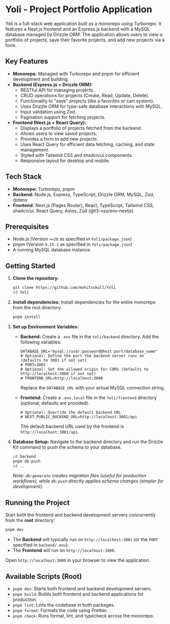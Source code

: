 # Yoli - Project Portfolio Application

Yoli is a full-stack web application built as a monorepo using Turborepo. It features a Next.js frontend and an Express.js backend with a MySQL database managed by Drizzle ORM. The application allows users to view a portfolio of projects, save their favorite projects, and add new projects via a form.

## Key Features

*   **Monorepo:** Managed with Turborepo and pnpm for efficient development and building.
*   **Backend (Express.js + Drizzle ORM):**
    *   RESTful API for managing projects.
    *   CRUD operations for projects (Create, Read, Update, Delete).
    *   Functionality to "save" projects (like a favorites or cart system).
    *   Uses Drizzle ORM for type-safe database interactions with MySQL.
    *   Input validation using Zod.
    *   Pagination support for fetching projects.
*   **Frontend (Next.js + React Query):**
    *   Displays a portfolio of projects fetched from the backend.
    *   Allows users to view saved projects.
    *   Provides a form to add new projects.
    *   Uses React Query for efficient data fetching, caching, and state management.
    *   Styled with Tailwind CSS and shadcn/ui components.
    *   Responsive layout for desktop and mobile.

## Tech Stack

*   **Monorepo:** Turborepo, pnpm
*   **Backend:** Node.js, Express, TypeScript, Drizzle ORM, MySQL, Zod, dotenv
*   **Frontend:** Next.js (Pages Router), React, TypeScript, Tailwind CSS, shadcn/ui, React Query, Axios, Zod (@t3-oss/env-nextjs)

## Prerequisites

*   Node.js (Version `>=20` as specified in `Yoli/package.json`)
*   pnpm (Version `9.15.1` as specified in `Yoli/package.json`)
*   A running MySQL database instance.

## Getting Started

1.  **Clone the repository:**
    ```bash
    git clone https://github.com/mohitxskull/Yoli
    cd Yoli
    ```

2.  **Install dependencies:**
    Install dependencies for the entire monorepo from the root directory.
    ```bash
    pnpm install
    ```

3.  **Set up Environment Variables:**
    *   **Backend:** Create a `.env` file in the `Yoli/backend` directory. Add the following variables:
        ```dotenv
        DATABASE_URL="mysql://user:password@host:port/database_name"
        # Optional: Define the port the backend server runs on (defaults to 3001 if not set)
        # PORT=3001
        # Optional: Set the allowed origin for CORS (defaults to http://localhost:3000 if not set)
        # FRONTEND_URL=http://localhost:3000
        ```
        Replace the `DATABASE_URL` with your actual MySQL connection string.

    *   **Frontend:** Create a `.env.local` file in the `Yoli/frontend` directory (optional, defaults are provided).
        ```dotenv
        # Optional: Override the default backend URL
        # NEXT_PUBLIC_BACKEND_URL=http://localhost:3001/api
        ```
        The default backend URL used by the frontend is `http://localhost:3001/api`.

4.  **Database Setup:**
    Navigate to the backend directory and run the Drizzle Kit command to push the schema to your database.
    ```bash
    cd backend
    pnpm db:push
    cd ..
    ```
    *Note: `db:generate` creates migration files (useful for production workflows), while `db:push` directly applies schema changes (simpler for development).*

## Running the Project

Start both the frontend and backend development servers concurrently from the **root** directory:

```bash
pnpm dev
```

*   The **Backend** will typically run on `http://localhost:3001` (or the `PORT` specified in `backend/.env`).
*   The **Frontend** will run on `http://localhost:3000`.

Open `http://localhost:3000` in your browser to view the application.

## Available Scripts (Root)

*   `pnpm dev`: Starts both frontend and backend development servers.
*   `pnpm build`: Builds both frontend and backend applications for production.
*   `pnpm lint`: Lints the codebase in both packages.
*   `pnpm format`: Formats the code using Prettier.
*   `pnpm check`: Runs format, lint, and typecheck across the monorepo.